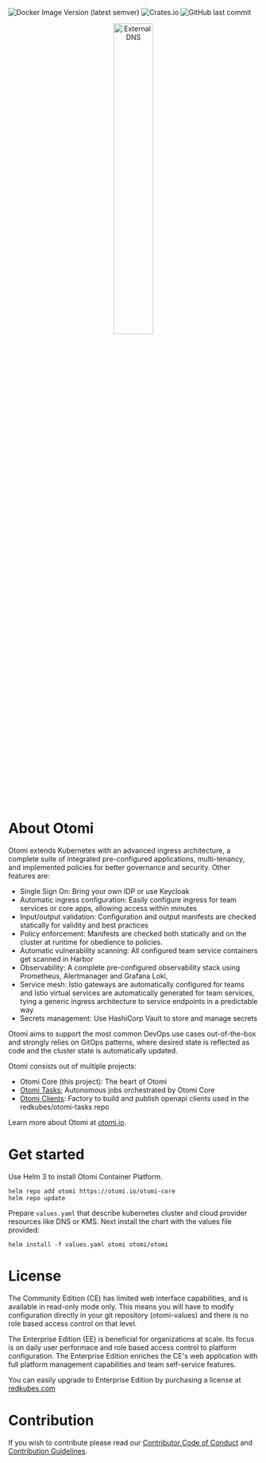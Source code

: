 ![Docker Image Version (latest semver)](https://img.shields.io/docker/v/otomi/core?sort=semver)
![Crates.io](https://img.shields.io/crates/l/ap)
![GitHub last commit](https://img.shields.io/github/last-commit/redkubes/otomi-core)

<p align="center">
	<img src="https://otomi.io/img/otomi-logo.svg" width="40%" align="center" alt="ExternalDNS">
</p>

# About Otomi

Otomi extends Kubernetes with an advanced ingress architecture, a complete suite of integrated pre-configured applications, multi-tenancy, and implemented policies for better governance and security. Other features are:

- Single Sign On: Bring your own IDP or use Keycloak
- Automatic ingress configuration: Easily configure ingress for team services or core apps, allowing access within minutes
- Input/output validation: Configuration and output manifests are checked statically for validity and best practices
- Policy enforcement: Manifests are checked both statically and on the cluster at runtime for obedience to policies.
- Automatic vulnerability scanning: All configured team service containers get scanned in Harbor
- Observability: A complete pre-configured observability stack using Prometheus, Alertmanager and Grafana Loki, 
- Service mesh: Istio gateways are automatically configured for teams and Istio virtual services are automatically generated for team services, tying a generic ingress architecture to service endpoints in a predictable way
- Secrets management: Use HashiCorp Vault to store and manage secrets

Otomi aims to support the most common DevOps use cases out-of-the-box and strongly relies on GitOps patterns, where desired state is reflected as code and the cluster state is automatically updated.

Otomi consists out of multiple projects:

- Otomi Core (this project): The heart of Otomi
- [Otomi Tasks](https://github.com/redkubes/otomi-tasks);  Autonomous jobs orchestrated by Otomi Core
- [Otomi Clients](https://github.com/redkubes/otomi-clients): Factory to build and publish openapi clients used in the redkubes/otomi-tasks repo

Learn more about Otomi at [otomi.io](https://otomi.io).

# Get started

Use Helm 3 to install Otomi Container Platform.

```
helm repo add otomi https://otomi.io/otomi-core
helm repo update
```

Prepare `values.yaml` that describe kubernetes cluster and cloud provider resources like DNS or KMS.
Next install the chart with the values file provided:

```
helm install -f values.yaml otomi otomi/otomi
```

# License

The Community Edition (CE) has limited web interface capabilities, and is available in read-only mode only. This means you will have to modify configuration directly in your git repository (otomi-values) and there is no role based access control on that level.

The Enterprise Edition (EE) is beneficial for organizations at scale. Its focus is on daily user performace and role based access control to platform configuration. The Enterprise Edition enriches the CE's web application with full platform management capabilities and team self-service features.

You can easily upgrade to Enterprise Edition by purchasing a license at [redkubes.com](https://redkubes.com/pricing/)

# Contribution

If you wish to contribute please read our [Contributor Code of Conduct](./docs/CODE_OF_CONDUCT.md) and [Contribution Guidelines](./docs/CONTRIBUTING.md).
